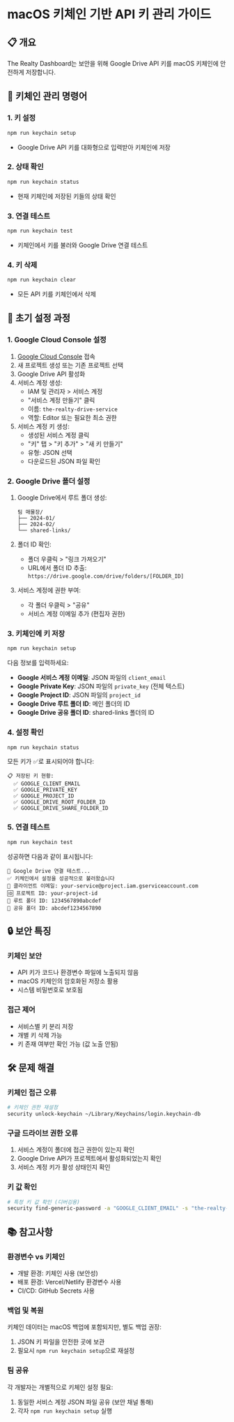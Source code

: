 # macOS 키체인 기반 API 키 관리 가이드

## 📋 개요

The Realty Dashboard는 보안을 위해 Google Drive API 키를 macOS 키체인에 안전하게 저장합니다.

## 🔐 키체인 관리 명령어

### 1. 키 설정
```bash
npm run keychain setup
```
- Google Drive API 키를 대화형으로 입력받아 키체인에 저장

### 2. 상태 확인
```bash
npm run keychain status
```
- 현재 키체인에 저장된 키들의 상태 확인

### 3. 연결 테스트
```bash
npm run keychain test
```
- 키체인에서 키를 불러와 Google Drive 연결 테스트

### 4. 키 삭제
```bash
npm run keychain clear
```
- 모든 API 키를 키체인에서 삭제

## 🚀 초기 설정 과정

### 1. Google Cloud Console 설정

1. [Google Cloud Console](https://console.cloud.google.com/) 접속
2. 새 프로젝트 생성 또는 기존 프로젝트 선택
3. Google Drive API 활성화
4. 서비스 계정 생성:
   - IAM 및 관리자 > 서비스 계정
   - "서비스 계정 만들기" 클릭
   - 이름: `the-realty-drive-service`
   - 역할: Editor 또는 필요한 최소 권한
5. 서비스 계정 키 생성:
   - 생성된 서비스 계정 클릭
   - "키" 탭 > "키 추가" > "새 키 만들기"
   - 유형: JSON 선택
   - 다운로드된 JSON 파일 확인

### 2. Google Drive 폴더 설정

1. Google Drive에서 루트 폴더 생성:
   ```
   팀 매물장/
   ├── 2024-01/
   ├── 2024-02/
   └── shared-links/
   ```

2. 폴더 ID 확인:
   - 폴더 우클릭 > "링크 가져오기"
   - URL에서 폴더 ID 추출: `https://drive.google.com/drive/folders/[FOLDER_ID]`

3. 서비스 계정에 권한 부여:
   - 각 폴더 우클릭 > "공유"
   - 서비스 계정 이메일 추가 (편집자 권한)

### 3. 키체인에 키 저장

```bash
npm run keychain setup
```

다음 정보를 입력하세요:
- **Google 서비스 계정 이메일**: JSON 파일의 `client_email`
- **Google Private Key**: JSON 파일의 `private_key` (전체 텍스트)
- **Google Project ID**: JSON 파일의 `project_id`
- **Google Drive 루트 폴더 ID**: 메인 폴더의 ID
- **Google Drive 공유 폴더 ID**: shared-links 폴더의 ID

### 4. 설정 확인

```bash
npm run keychain status
```

모든 키가 ✅로 표시되어야 합니다:
```
📋 저장된 키 현황:
  ✅ GOOGLE_CLIENT_EMAIL
  ✅ GOOGLE_PRIVATE_KEY
  ✅ GOOGLE_PROJECT_ID
  ✅ GOOGLE_DRIVE_ROOT_FOLDER_ID
  ✅ GOOGLE_DRIVE_SHARE_FOLDER_ID
```

### 5. 연결 테스트

```bash
npm run keychain test
```

성공하면 다음과 같이 표시됩니다:
```
🧪 Google Drive 연결 테스트...
✅ 키체인에서 설정을 성공적으로 불러왔습니다
📧 클라이언트 이메일: your-service@project.iam.gserviceaccount.com
🆔 프로젝트 ID: your-project-id
📁 루트 폴더 ID: 1234567890abcdef
🔗 공유 폴더 ID: abcdef1234567890
```

## 🔒 보안 특징

### 키체인 보안
- API 키가 코드나 환경변수 파일에 노출되지 않음
- macOS 키체인의 암호화된 저장소 활용
- 시스템 비밀번호로 보호됨

### 접근 제어
- 서비스별 키 분리 저장
- 개별 키 삭제 가능
- 키 존재 여부만 확인 가능 (값 노출 안됨)

## 🛠 문제 해결

### 키체인 접근 오류
```bash
# 키체인 권한 재설정
security unlock-keychain ~/Library/Keychains/login.keychain-db
```

### 구글 드라이브 권한 오류
1. 서비스 계정이 폴더에 접근 권한이 있는지 확인
2. Google Drive API가 프로젝트에서 활성화되었는지 확인
3. 서비스 계정 키가 활성 상태인지 확인

### 키 값 확인
```bash
# 특정 키 값 확인 (디버깅용)
security find-generic-password -a "GOOGLE_CLIENT_EMAIL" -s "the-realty-dashboard" -w
```

## 📚 참고사항

### 환경변수 vs 키체인
- 개발 환경: 키체인 사용 (보안성)
- 배포 환경: Vercel/Netlify 환경변수 사용
- CI/CD: GitHub Secrets 사용

### 백업 및 복원
키체인 데이터는 macOS 백업에 포함되지만, 별도 백업 권장:
1. JSON 키 파일을 안전한 곳에 보관
2. 필요시 `npm run keychain setup`으로 재설정

### 팀 공유
각 개발자는 개별적으로 키체인 설정 필요:
1. 동일한 서비스 계정 JSON 파일 공유 (보안 채널 통해)
2. 각자 `npm run keychain setup` 실행
